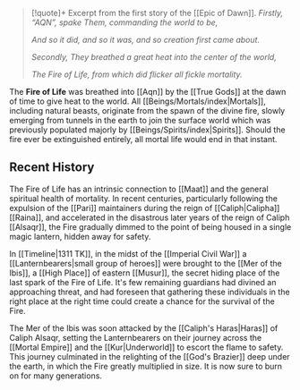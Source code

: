 > [!quote]+ Excerpt from the first story of the [[Epic of Dawn]].
> *Firstly, “AQN”, spake Them, commanding the world to be,*
> 
> *And so it did, and so it was, and so creation first came about.*
>
> *Secondly, They breathed a great heat into the center of the world,*
> 
> *The Fire of Life, from which did flicker all fickle mortality.*

The **Fire of Life** was breathed into [[Aqn]] by the [[True Gods]] at the dawn of time to give heat to the world. All [[Beings/Mortals/index|Mortals]], including natural beasts, originate from the spawn of the divine fire, slowly emerging from tunnels in the earth to join the surface world which was previously populated majorly by [[Beings/Spirits/index|Spirits]]. Should the fire ever be extinguished entirely, all mortal life would end in that instant.

## Recent History
The Fire of Life has an intrinsic connection to [[Maat]] and the general spiritual health of mortality. In recent centuries, particularly following the expulsion of the [[Pari]] maintainers during the reign of [[Caliph|Calipha]] [[Raina]], and accelerated in the disastrous later years of the reign of Caliph [[Alsaqr]], the Fire gradually dimmed to the point of being housed in a single magic lantern, hidden away for safety.

In [[Timeline|1311 TK]], in the midst of the [[Imperial Civil War]] a [[Lanternbearers|small group of heroes]] were brought to the [[Mer of the Ibis]], a [[High Place]] of eastern [[Musur]], the secret hiding place of the last spark of the Fire of Life. It's few remaining guardians had divined an approaching threat, and had foreseen that gathering these individuals in the right place at the right time could create a chance for the survival of the Fire.

The Mer of the Ibis was soon attacked by the [[Caliph's Haras|Haras]] of Caliph Alsaqr, setting the Lanternbearers on their journey across the [[Mortal Empire]] and the [[Kur|Underworld]] to escort the flame to safety. This journey culminated in the relighting of the [[God's Brazier]] deep under the earth, in which the Fire greatly multiplied in size. It is now sure to burn on for many generations.
